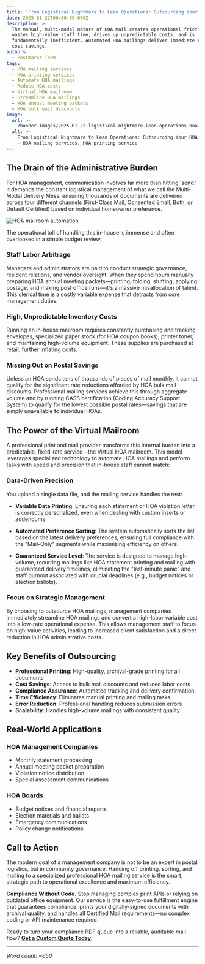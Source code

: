 ```yaml
---
title: 'From Logistical Nightmare to Lean Operations: Outsourcing Your HOA Mailroom'
date: 2025-01-22T00:00:00.000Z
description: >-
  The manual, multi-modal nature of HOA mail creates operational friction that
  wastes high-value staff time, drives up unpredictable costs, and is
  fundamentally inefficient. Automated HOA mailings deliver immediate relief and
  cost savings.
authors:
  - Postmarkr Team
tags:
  - HOA mailing services
  - HOA printing services
  - Automate HOA mailings
  - Reduce HOA costs
  - Virtual HOA mailroom
  - Streamline HOA mailings
  - HOA annual meeting packets
  - HOA bulk mail discounts
image:
  url: >-
    /banner-images/2025-01-22-logistical-nightmare-lean-operations-hoa-mailroom.webp
  alt: >-
    From Logistical Nightmare to Lean Operations: Outsourcing Your HOA Mailroom
    - HOA mailing services, HOA printing service
---
```


## The Drain of the Administrative Burden

For HOA management, communication involves far more than hitting 'send.' It demands the constant logistical management of what we call the Multi-Modal Delivery Mess: ensuring thousands of documents are delivered across four different channels (First-Class Mail, Consented Email, Both, or Default Certified) based on individual homeowner preference.

![HOA mailroom automation](/banner-images/default-banner.webp)

The operational toll of handling this in-house is immense and often overlooked in a simple budget review:

### Staff Labor Arbitrage

Managers and administrators are paid to conduct strategic governance, resident relations, and vendor oversight. When they spend hours manually preparing HOA annual meeting packets—printing, folding, stuffing, applying postage, and making post office runs—it's a massive misallocation of talent. This clerical time is a costly variable expense that detracts from core management duties.

### High, Unpredictable Inventory Costs

Running an in-house mailroom requires constantly purchasing and tracking envelopes, specialized paper stock (for HOA coupon books), printer toner, and maintaining high-volume equipment. These supplies are purchased at retail, further inflating costs.

### Missing Out on Postal Savings

Unless an HOA sends tens of thousands of pieces of mail monthly, it cannot qualify for the significant rate reductions afforded by HOA bulk mail discounts. Professional mailing services achieve this through aggregate volume and by running CASS certification (Coding Accuracy Support System) to qualify for the lowest possible postal rates—savings that are simply unavailable to individual HOAs.

## The Power of the Virtual Mailroom

A professional print and mail provider transforms this internal burden into a predictable, fixed-rate service—the Virtual HOA mailroom. This model leverages specialized technology to automate HOA mailings and perform tasks with speed and precision that in-house staff cannot match:

### Data-Driven Precision

You upload a single data file, and the mailing service handles the rest:

- **Variable Data Printing**: Ensuring each statement or HOA violation letter is correctly personalized, even when dealing with custom inserts or addendums.

- **Automated Preference Sorting**: The system automatically sorts the list based on the latest delivery preferences, ensuring full compliance with the "Mail-Only" segments while maximizing efficiency on others.

- **Guaranteed Service Level**: The service is designed to manage high-volume, recurring mailings like HOA statement printing and mailing with guaranteed delivery timelines, eliminating the "last-minute panic" and staff burnout associated with crucial deadlines (e.g., budget notices or election ballots).

### Focus on Strategic Management

By choosing to outsource HOA mailings, management companies immediately streamline HOA mailings and convert a high-labor variable cost into a low-rate operational expense. This allows management staff to focus on high-value activities, leading to increased client satisfaction and a direct reduction in HOA administrative costs.

## Key Benefits of Outsourcing

- **Professional Printing**: High-quality, archival-grade printing for all documents
- **Cost Savings**: Access to bulk mail discounts and reduced labor costs
- **Compliance Assurance**: Automated tracking and delivery confirmation
- **Time Efficiency**: Eliminates manual printing and mailing tasks
- **Error Reduction**: Professional handling reduces submission errors
- **Scalability**: Handles high-volume mailings with consistent quality

## Real-World Applications

### HOA Management Companies
- Monthly statement processing
- Annual meeting packet preparation
- Violation notice distribution
- Special assessment communications

### HOA Boards
- Budget notices and financial reports
- Election materials and ballots
- Emergency communications
- Policy change notifications

## Call to Action

The modern goal of a management company is not to be an expert in postal logistics, but in community governance. Handing off printing, sorting, and mailing to a specialized professional HOA mailing service is the smart, strategic path to operational excellence and maximum efficiency.

**Compliance Without Code.** Stop managing complex print APIs or relying on outdated office equipment. Our service is the easy-to-use fulfillment engine that guarantees compliance, prints your digitally-signed documents with archival quality, and handles all Certified Mail requirements—no complex coding or API maintenance required.

Ready to turn your compliance PDF queue into a reliable, auditable mail flow? **[Get a Custom Quote Today](https://postmarkr.com)**.

---

*Word count: ~650*
